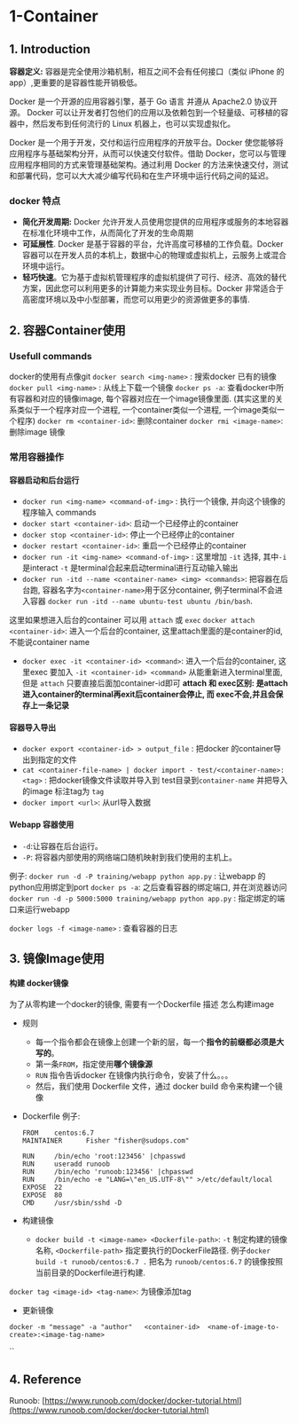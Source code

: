 # 1-Container

## 1. Introduction

**容器定义:** 容器是完全使用沙箱机制，相互之间不会有任何接口（类似 iPhone 的 app）,更重要的是容器性能开销极低。

Docker 是一个开源的应用容器引擎，基于 Go 语言 并遵从 Apache2.0 协议开源。 Docker 可以让开发者打包他们的应用以及依赖包到一个轻量级、可移植的容器中，然后发布到任何流行的 Linux 机器上，也可以实现虚拟化。

Docker 是一个用于开发，交付和运行应用程序的开放平台。Docker 使您能够将应用程序与基础架构分开，从而可以快速交付软件。借助 Docker，您可以与管理应用程序相同的方式来管理基础架构。通过利用 Docker 的方法来快速交付，测试和部署代码，您可以大大减少编写代码和在生产环境中运行代码之间的延迟。

### docker 特点

* **简化开发周期:** Docker 允许开发人员使用您提供的应用程序或服务的本地容器在标准化环境中工作，从而简化了开发的生命周期
* **可延展性**. Docker 是基于容器的平台，允许高度可移植的工作负载。Docker 容器可以在开发人员的本机上，数据中心的物理或虚拟机上，云服务上或混合环境中运行。
* **轻巧快速**。它为基于虚拟机管理程序的虚拟机提供了可行、经济、高效的替代方案，因此您可以利用更多的计算能力来实现业务目标。Docker 非常适合于高密度环境以及中小型部署，而您可以用更少的资源做更多的事情.

## 2. 容器Container使用

### Usefull commands

docker的使用有点像git `docker search <img-name>` : 搜索docker 已有的镜像 `docker pull <img-name>` : 从线上下载一个镜像 `docker ps -a`: 查看docker中所有容器和对应的镜像image, 每个容器对应在一个image镜像里面. (其实这里的关系类似于一个程序对应一个进程, 一个container类似一个进程, 一个image类似一个程序) `docker rm <container-id>`: 删除container `docker rmi <image-name>`: 删除image 镜像

### 常用容器操作

#### 容器启动和后台运行

* `docker run <img-name> <command-of-img>` : 执行一个镜像, 并向这个镜像的程序输入 commands
* `docker start <container-id>`: 启动一个已经停止的container
* `docker stop <container-id>`: 停止一个已经停止的container
* `docker restart <container-id>`: 重启一个已经停止的container
* `docker run -it <img-name> <command-of-img>` : 这里增加 `-it` 选择, 其中`-i` 是interact `-t` 是terminal合起来启动terminal进行互动输入输出
* `docker run -itd --name <container-name> <img> <commands>`: 把容器在后台跑, 容器名字为`<container-name>`用于区分container, 例子terminal不会进入容器 `docker run -itd --name ubuntu-test ubuntu /bin/bash`.

这里如果想进入后台的container 可以用 `attach` 或 `exec` `docker attach <container-id>`: 进入一个后台的container, 这里attach里面的是container的id, 不能说container name

* `docker exec -it <container-id> <command>`: 进入一个后台的container, 这里exec 要加入 `-it <container-id> <command>` 从能重新进入terminal里面, 但是 `attach` 只要直接后面加container-id即可 **attach 和 exec区别: 是attach进入container的terminal再exit后container会停止, 而 exec不会,并且会保存上一条记录**

#### 容器导入导出

* `docker export <container-id> > output_file` : 把docker 的container导出到指定的文件
* `cat <container-file-name> | docker import - test/<container-name>:<tag>` : 把docker镜像文件读取并导入到 test目录到`container-name` 并把导入的image 标注tag为 `tag`
* `docker import <url>`: 从url导入数据

#### Webapp 容器使用

* `-d`:让容器在后台运行。
* `-P`: 将容器内部使用的网络端口随机映射到我们使用的主机上。

例子: `docker run -d -P training/webapp python app.py` : 让webapp 的python应用绑定到port `docker ps -a`: 之后查看容器的绑定端口, 并在浏览器访问 `docker run -d -p 5000:5000 training/webapp python app.py` : 指定绑定的端口来运行webapp

`docker logs -f <image-name>` : 查看容器的日志

## 3. 镜像Image使用

#### 构建 docker镜像

为了从零构建一个docker的镜像, 需要有一个Dockerfile 描述 怎么构建image

* 规则
  * 每一个指令都会在镜像上创建一个新的层，每一个**指令的前缀都必须是大写的**。
  * 第一条`FROM`，指定使用**哪个镜像源**
  * `RUN` 指令告诉docker 在镜像内执行命令，安装了什么。。。
  * 然后，我们使用 Dockerfile 文件，通过 docker build 命令来构建一个镜像
*   Dockerfile 例子:

    ```
    FROM    centos:6.7
    MAINTAINER      Fisher "fisher@sudops.com"

    RUN     /bin/echo 'root:123456' |chpasswd
    RUN     useradd runoob
    RUN     /bin/echo 'runoob:123456' |chpasswd
    RUN     /bin/echo -e "LANG=\"en_US.UTF-8\"" >/etc/default/local
    EXPOSE  22
    EXPOSE  80
    CMD     /usr/sbin/sshd -D
    ```
* 构建镜像
  * `docker build -t <image-name> <Dockerfile-path>`: `-t` 制定构建的镜像名称, `<Dockerfile-path>` 指定要执行的DockerFile路径. 例子`docker build -t runoob/centos:6.7 .` 把名为 `runoob/centos:6.7` 的镜像按照当前目录的Dockerfile进行构建.

`docker tag <image-id> <tag-name>`: 为镜像添加tag

* 更新镜像

`docker -m "message" -a "author"   <container-id>  <name-of-image-to-create>:<image-tag-name>`

``

## 4. Reference

Runoob: [https://www.runoob.com/docker/docker-tutorial.html](https://www.runoob.com/docker/docker-tutorial.html)
